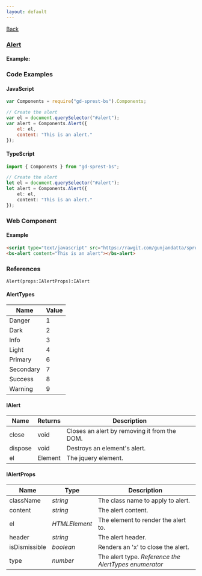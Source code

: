 ```yaml
---
layout: default
---
```

<div class="page-info" markdown="1">

[Back](/bs)

</div>

### [Alert](https://getbootstrap.com/docs/4.1/components/alerts)

#### Example:

<div id="alertDemo"></div>

### Code Examples

#### JavaScript
```js
var Components = require("gd-sprest-bs").Components;

// Create the alert
var el = document.querySelector("#alert");
var alert = Components.Alert({
    el: el,
    content: "This is an alert."
});
```
#### TypeScript
```ts
import { Components } from "gd-sprest-bs";

// Create the alert
let el = document.querySelector("#alert");
let alert = Components.Alert({
    el: el,
    content: "This is an alert."
});
```

### Web Component

#### Example

```html
<script type="text/javascript" src="https://rawgit.com/gunjandatta/sprest-bs/master/wc/dist/gd-sprest-bs.js"></script>
<bs-alert content="This is an alert"></bs-alert>
```

<bs-alert content="This is an alert"></bs-alert>

### References

```
Alert(props:IAlertProps):IAlert
```

#### AlertTypes

| Name | Value |
| --- | --- |
| Danger | 1 |
| Dark | 2 |
| Info | 3 |
| Light | 4 |
| Primary | 6 |
| Secondary | 7 |
| Success | 8 |
| Warning | 9 |

#### IAlert

| Name | Returns | Description |
| --- | --- | --- |
| close | void | Closes an alert by removing it from the DOM. |
| dispose | void | Destroys an element's alert. |
| el | Element | The jquery element. |

#### IAlertProps

| Name | Type | Description |
| --- | --- | --- |
| className | _string_ | The class name to apply to alert. |
| content | _string_ | The alert content. |
| el | _HTMLElement_ | The element to render the alert to. |
| header | _string_ | The alert header. |
| isDismissible | _boolean_ | Renders an 'x' to close the alert. |
| type | _number_ | The alert type. _Reference the AlertTypes enumerator_ |

<script src="https://rawgit.com/gunjandatta/sprest-bs/master/wc/dist/gd-sprest-bs.js"></script>
<script type="text/javascript">
    // Wait for the window to be loaded
    window.addEventListener("load", function() {
        // See if a alert exists
        var alert = document.querySelector("#alertDemo");
        if(alert) {
            // Render the alert
            $REST.Components.Alert({
                el: alert,
                content: "This is an alert."
            });
        }
    });
</script>